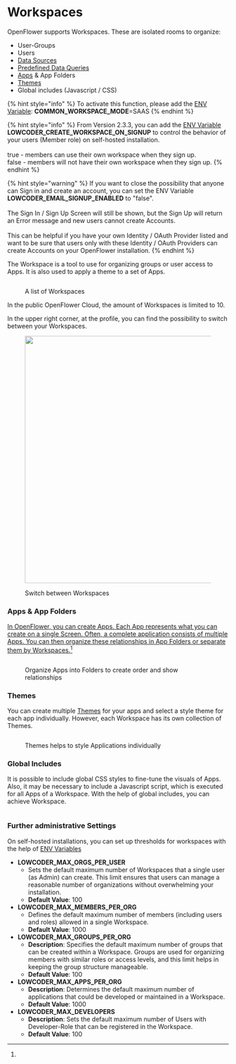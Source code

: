 # Workspaces

OpenFlower supports Workspaces. These are isolated rooms to organize:

* User-Groups
* Users
* [Data Sources](../connect-your-data/data-source-basics/)
* [Predefined Data Queries](query-library.md)
* [Apps](../build-applications/create-a-new-app/) & App Folders
* [Themes](../build-applications/themes-and-styling/)
* Global includes (Javascript / CSS)

{% hint style="info" %}
To activate this function, please add the [ENV Variable](https://github.com/lowcoder-org/lowcoder/tree/main/deploy/docker#configuration): **COMMON\_WORKSPACE\_MODE**=SAAS
{% endhint %}

{% hint style="info" %}
From Version 2.3.3, you can add the [ENV Variable](https://github.com/lowcoder-org/lowcoder/tree/main/deploy/docker#configuration) **LOWCODER\_CREATE\_WORKSPACE\_ON\_SIGNUP** to control the behavior of your users (Member role) on self-hosted installation.\
\
true - members can use their own workspace when they sign up. \
false - members will not have their own workspace when they sign up.
{% endhint %}

{% hint style="warning" %}
If you want to close the possibility that anyone can Sign in and create an account, you can set the ENV Variable **LOWCODER\_EMAIL\_SIGNUP\_ENABLED** to "false". \
\
The Sign In / Sign Up Screen will still be shown, but the Sign Up will return an Error message and new users cannot create Accounts.\
\
This can be helpful if you have your own Identity / OAuth Provider listed and want to be sure that users only with these Identity / OAuth Providers can create Accounts on your OpenFlower installation.
{% endhint %}

The Workspace is a tool to use for organizing groups or user access to Apps. It is also used to apply a theme to a set of Apps.

<figure><img src="../.gitbook/assets/Admin  Workspaces.png" alt=""><figcaption><p>A list of Workspaces</p></figcaption></figure>

In the public OpenFlower Cloud, the amount of Workspaces is limited to 10.

In the upper right corner, at the profile, you can find the possibility to switch between your Workspaces.

<figure><img src="../.gitbook/assets/Admin  Switch Workspace.png" alt="" width="563"><figcaption><p>Switch between Workspaces</p></figcaption></figure>

### Apps & App Folders

[In OpenFlower, you can create Apps. Each App represents what you can create on a single Screen. Often, a complete application consists of multiple Apps. You can then organize these relationships in App Folders or separate them by Workspaces.](#user-content-fn-1)[^1]

<figure><img src="../.gitbook/assets/Admin  Folders for Apps.png" alt=""><figcaption><p>Organize Apps into Folders to create order and show relationships</p></figcaption></figure>

### Themes

You can create multiple [Themes](../build-applications/themes-and-styling/) for your apps and select a style theme for each app individually. However, each Workspace has its own collection of Themes.

<figure><img src="../.gitbook/assets/Admin  Themes.png" alt=""><figcaption><p>Themes helps to style Applications individually</p></figcaption></figure>

### Global Includes

It is possible to include global CSS styles to fine-tune the visuals of Apps. Also, it may be necessary to include a Javascript script, which is executed for all Apps of a Workspace. With the help of global includes, you can achieve  Workspace.

<figure><img src="../.gitbook/assets/Admin  Global Includes.png" alt=""><figcaption></figcaption></figure>

### Further administrative Settings

On self-hosted installations, you can set up thresholds for workspaces with the help of [ENV Variables](https://github.com/lowcoder-org/lowcoder/tree/main/deploy/docker#configuration)&#x20;

* **LOWCODER\_MAX\_ORGS\_PER\_USER**
  * Sets the default maximum number of Workspaces that a single user (as Admin) can create. This limit ensures that users can manage a reasonable number of organizations without overwhelming your installation.
  * **Default Value**: 100
* **LOWCODER\_MAX\_MEMBERS\_PER\_ORG**
  * Defines the default maximum number of members (including users and roles) allowed in a single Workspace.&#x20;
  * **Default Value**: 1000
* **LOWCODER\_MAX\_GROUPS\_PER\_ORG**
  * **Description**: Specifies the default maximum number of groups that can be created within a Workspace. Groups are used for organizing members with similar roles or access levels, and this limit helps in keeping the group structure manageable.
  * **Default Value**: 100
* **LOWCODER\_MAX\_APPS\_PER\_ORG**
  * **Description**: Determines the default maximum number of applications that could be developed or maintained in a Workspace.
  * **Default Value**: 1000
* **LOWCODER\_MAX\_DEVELOPERS**
  * **Description**: Sets the default maximum number of Users with Developer-Role that can be registered in the Workspace.
  * **Default Value**: 100

[^1]: 
